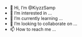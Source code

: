 - 👋 Hi, I’m @KiyzzSamp
- 👀 I’m interested in ...
- 🌱 I’m currently learning ...
- 💞️ I’m looking to collaborate on ...
- 📫 How to reach me ...

<!---
KiyzzSamp/KiyzzSamp is a ✨ special ✨ repository because its `README.md` (this file) appears on your GitHub profile.
You can click the Preview link to take a look at your changes.
--->
